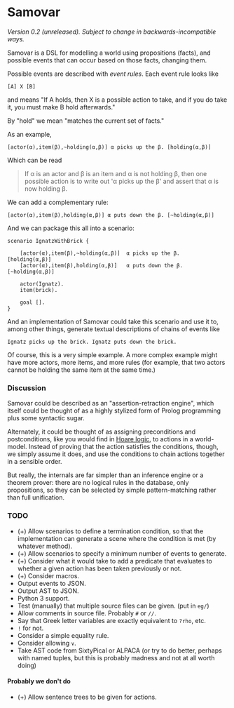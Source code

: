 Samovar
=======

*Version 0.2 (unreleased).  Subject to change in backwards-incompatible ways.*

Samovar is a DSL for modelling a world using propositions (facts), and possible
events that can occur based on those facts, changing them.

Possible events are described with _event rules_.  Each event rule looks like

    [A] X [B]

and means "If A holds, then X is a possible action to take, and if you do take it,
you must make B hold afterwards."

By "hold" we mean "matches the current set of facts."

As an example,

    [actor(α),item(β),~holding(α,β)] α picks up the β. [holding(α,β)]

Which can be read

>   If α is an actor and β is an item and α is not holding β, then one possible
>   action is to write out 'α picks up the β' and assert that α is now holding β.

We can add a complementary rule:

    [actor(α),item(β),holding(α,β)] α puts down the β. [~holding(α,β)]

And we can package this all into a scenario:

    scenario IgnatzWithBrick {
      
        [actor(α),item(β),~holding(α,β)]  α picks up the β.   [holding(α,β)]
        [actor(α),item(β),holding(α,β)]   α puts down the β.  [~holding(α,β)]
    
        actor(Ignatz).
        item(brick).
    
        goal [].
    }

And an implementation of Samovar could take this scenario and use it to,
among other things, generate textual descriptions of chains of events like

    Ignatz picks up the brick. Ignatz puts down the brick.

Of course, this is a very simple example.  A more complex example might have
more actors, more items, and more rules (for example, that two actors cannot
be holding the same item at the same time.)

### Discussion

Samovar could be described as an "assertion-retraction engine", which itself could
be thought of as a highly stylized form of Prolog programming plus some syntactic
sugar.

Alternately, it could be thought of as assigning preconditions and postconditions,
like you would find in [Hoare logic][], to actions in a world-model.  Instead of
proving that the action satisfies the conditions, though, we simply assume it
does, and use the conditions to chain actions together in a sensible order.

But really, the internals are far simpler than an inference engine or a theorem
prover: there are no logical rules in the database, only propositions, so
they can be selected by simple pattern-matching rather than full unification.

[Hoare logic]: https://en.wikipedia.org/wiki/Hoare_logic

### TODO

*   (+) Allow scenarios to define a termination condition, so that the implementation
    can generate a scene where the condition is met (by whatever method).
*   (+) Allow scenarios to specify a minimum number of events to generate.
*   (+) Consider what it would take to add a predicate that evaluates to whether
    a given action has been taken previously or not.
*   (+) Consider macros.
*   Output events to JSON.
*   Output AST to JSON.
*   Python 3 support.
*   Test (manually) that multiple source files can be given.  (put in `eg/`)
*   Allow comments in source file.  Probably `#` or `//`.
*   Say that Greek letter variables are exactly equivalent to `?rho`, etc.
*   `!` for not.
*   Consider a simple equality rule.
*   Consider allowing `∨`.
*   Take AST code from SixtyPical or ALPACA (or try to do better, perhaps with
    named tuples, but this is probably madness and not at all worth doing)

#### Probably we don't do

*   (+) Allow sentence trees to be given for actions.
